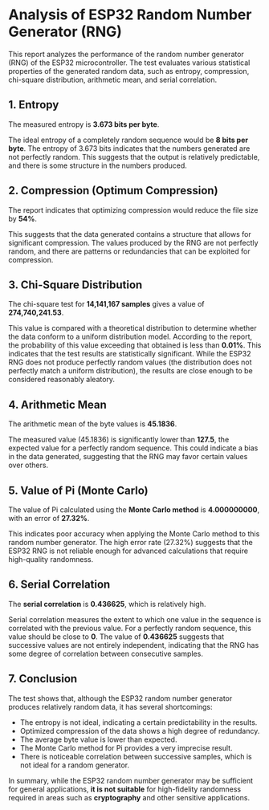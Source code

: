 # Analysis of ESP32 Random Number Generator (RNG)

This report analyzes the performance of the random number generator (RNG) of the ESP32 microcontroller. The test evaluates various statistical properties of the generated random data, such as entropy, compression, chi-square distribution, arithmetic mean, and serial correlation. 

## 1. Entropy

The measured entropy is **3.673 bits per byte**.

The ideal entropy of a completely random sequence would be **8 bits per byte**. The entropy of 3.673 bits indicates that the numbers generated are not perfectly random. This suggests that the output is relatively predictable, and there is some structure in the numbers produced.

## 2. Compression (Optimum Compression)

The report indicates that optimizing compression would reduce the file size by **54%**.

This suggests that the data generated contains a structure that allows for significant compression. The values produced by the RNG are not perfectly random, and there are patterns or redundancies that can be exploited for compression.

## 3. Chi-Square Distribution

The chi-square test for **14,141,167 samples** gives a value of **274,740,241.53**.

This value is compared with a theoretical distribution to determine whether the data conform to a uniform distribution model. According to the report, the probability of this value exceeding that obtained is less than **0.01%**. This indicates that the test results are statistically significant. While the ESP32 RNG does not produce perfectly random values (the distribution does not perfectly match a uniform distribution), the results are close enough to be considered reasonably aleatory.

## 4. Arithmetic Mean

The arithmetic mean of the byte values is **45.1836**.

The measured value (45.1836) is significantly lower than **127.5**, the expected value for a perfectly random sequence. This could indicate a bias in the data generated, suggesting that the RNG may favor certain values over others.

## 5. Value of Pi (Monte Carlo)

The value of Pi calculated using the **Monte Carlo method** is **4.000000000**, with an error of **27.32%**.

This indicates poor accuracy when applying the Monte Carlo method to this random number generator. The high error rate (27.32%) suggests that the ESP32 RNG is not reliable enough for advanced calculations that require high-quality randomness.

## 6. Serial Correlation

The **serial correlation** is **0.436625**, which is relatively high.

Serial correlation measures the extent to which one value in the sequence is correlated with the previous value. For a perfectly random sequence, this value should be close to **0**. The value of **0.436625** suggests that successive values are not entirely independent, indicating that the RNG has some degree of correlation between consecutive samples.

## 7. Conclusion

The test shows that, although the ESP32 random number generator produces relatively random data, it has several shortcomings:

- The entropy is not ideal, indicating a certain predictability in the results.
- Optimized compression of the data shows a high degree of redundancy.
- The average byte value is lower than expected.
- The Monte Carlo method for Pi provides a very imprecise result.
- There is noticeable correlation between successive samples, which is not ideal for a random generator.

In summary, while the ESP32 random number generator may be sufficient for general applications, **it is not suitable** for high-fidelity randomness required in areas such as **cryptography** and other sensitive applications.
